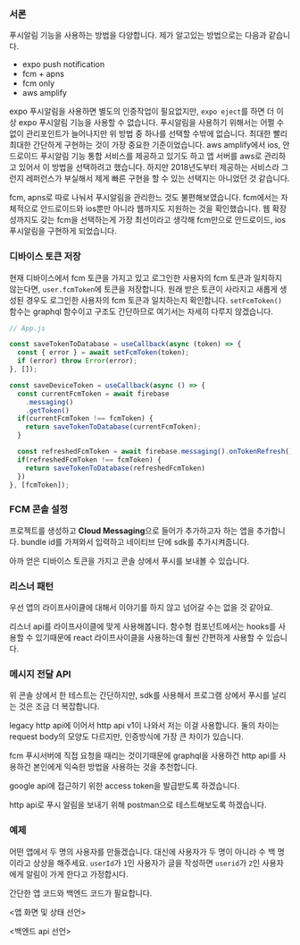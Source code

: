 ### 서론

푸시알림 기능을 사용하는 방법을 다양합니다. 제가 알고있는 방법으로는 다음과 같습니다.

- expo push notification
- fcm + apns
- fcm only
- aws amplify

expo 푸시알림을 사용하면 별도의 인증작업이 필요없지만, `expo eject`를 하면 더 이상 expo 푸시알림 기능을 사용할 수 없습니다. 푸시알림을 사용하기 위해서는 어쩔 수 없이 관리포인트가 늘어나지만 위 방법 중 하나를 선택할 수밖에 없습니다. 최대한 빨리 최대한 간단하게 구현하는 것이 가장 중요한 기준이었습니다. aws amplify에서 ios, 안드로이드 푸시알림 기능 통합 서비스를 제공하고 있기도 하고 앱 서버를 aws로 관리하고 있어서 이 방법을 선택하려고 했습니다. 하지만 2018년도부터 제공하는 서비스라 그런지 레퍼런스가 부실해서 제게 빠른 구현을 할 수 있는 선택지는 아니었던 것 같습니다. 

fcm, apns로 따로 나눠서 푸시알림을 관리한느 것도 불편해보였습니다. fcm에서는 자체적으로 안드로이드와 ios뿐만 아니라 웹까지도 지원하는 것을 확인했습니다. 웹 확장성까지도 갖는 fcm을 선택하는게 가장 최선이라고 생각해 fcm만으로 안드로이드, ios 푸시알림을 구현하게 되었습니다.

### 디바이스 토큰 저장

현재 디바이스에서 fcm 토큰을 가지고 있고 로그인한 사용자의 fcm 토큰과 일치하지 않는다면, `user.fcmToken`에 토큰을 저장합니다. 원래 받은 토큰이 사라지고 새롭게 생성된 경우도 로그인한 사용자의 fcm 토큰과 일치하는지 확인합니다.
`setFcmToken()` 함수는 graphql 함수이고 구조도 간단하므로 여기서는 자세히 다루지 않겠습니다.

```js
// App.js

const saveTokenToDatabase = useCallback(async (token) => {
  const { error } = await setFcmToken(token);
  if (error) throw Error(error);
}, []);

const saveDeviceToken = useCallback(async () => {
  const currentFcmToken = await firebase
    .messaging()
    .getToken()
  if(currentFcmToken !== fcmToken) {
    return saveTokenToDatabase(currentFcmToken);
  }

  const refreshedFcmToken = await firebase.messaging().onTokenRefresh()
  if(refreshedFcmToken !== fcmToken) {
    return saveTokenToDatabase(refreshedFcmToken)
  })
}, [fcmToken]);
```

### FCM 콘솔 설정

프로젝트를 생성하고 **Cloud Messaging**으로 들어가 추가하고자 하는 앱을 추가합니다. bundle id를 가져와서 입력하고 네이티브 단에 sdk를 추가시켜줍니다.

아까 얻은 디바이스 토큰을 가지고 콘솔 상에서 푸시를 보내볼 수 있습니다.

### 리스너 패턴

우선 앱의 라이프사이클에 대해서 이야기를 하지 않고 넘어갈 수는 없을 것 같아요. 

리스너 api를 라이프사이클에 맞게 사용해봅니다. 함수형 컴포넌트에서는 hooks를 사용할 수 있기때문에 react 라이프사이클을 사용하는데 훨씬 간편하게 사용할 수 있습니다.

### 메시지 전달 API

위 콘솔 상에서 한 테스트는 간단하지만, sdk를 사용해서 프로그램 상에서 푸시를 날리는 것은 조금 더 복잡합니다.

legacy http api에 이어서 http api v1이 나와서 저는 이걸 사용합니다. 둘의 차이는 request body의 모양도 다르지만, 인증방식에 가장 큰 차이가 있습니다.

fcm 푸시서버에 직접 요청을 때리는 것이기때문에 graphql을 사용하건 http api를 사용하건 본인에게 익숙한 방법을 사용하는 것을 추천합니다.

google api에 접근하기 위한 access token을 발급받도록 하겠습니다.

http api로 푸시 알림을 보내기 위해 postman으로 테스트해보도록 하겠습니다.

### 예제

어떤 앱에서 두 명의 사용자를 만들겠습니다. 대신에 사용자가 두 명이 아니라 수 백 명이라고 상상을 해주세요. `userId`가 `1`인 사용자가 글을 작성하면 `userid`가 `2`인 사용자에게 알림이 가게 한다고 가정합시다.

간단한 앱 코드와 백엔드 코드가 필요합니다.

<앱 화면 및 상태 선언>

<백엔드 api 선언>
